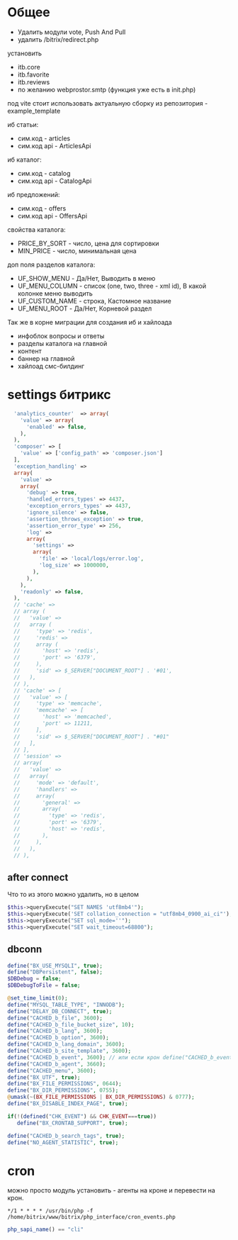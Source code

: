 # Общее

- Удалить модули vote, Push And Pull
- удалить /bitrix/redirect.php

установить
- itb.core
- itb.favorite
- itb.reviews
- по желанию webprostor.smtp (функция уже есть в init.php)

под vite стоит использовать актуальную сборку из репозитория - example_template

иб статьи:
- сим.код - articles
- сим.код api - ArticlesApi

иб каталог:
- сим.код - catalog
- сим.код api - CatalogApi

иб предложений:
- сим.код - offers
- сим.код api - OffersApi

свойства каталога:
- PRICE_BY_SORT - число, цена для сортировки
- MIN_PRICE - число, минимальная цена

доп поля разделов каталога:
- UF_SHOW_MENU - Да/Нет, Выводить в меню
- UF_MENU_COLUMN - список (one, two, three - xml id), В какой колонке меню выводить
- UF_CUSTOM_NAME - строка, Кастомное название
- UF_MENU_ROOT - Да/Нет, Корневой раздел

Так же в корне миграции для создания иб и хайлоада
- инфоблок вопросы и ответы
- разделы каталога на главной
- контент
- баннер на главной
- хайлоад смс-билдинг

# settings битрикс

```php
  'analytics_counter'  => array(
    'value' => array(
      'enabled' => false,
    ),
  ),
  'composer' => [
    'value' => ['config_path' => 'composer.json']
  ],
  'exception_handling' =>
  array(
    'value' =>
    array(
      'debug' => true,
      'handled_errors_types' => 4437,
      'exception_errors_types' => 4437,
      'ignore_silence' => false,
      'assertion_throws_exception' => true,
      'assertion_error_type' => 256,
      'log' =>
      array(
        'settings' =>
        array(
          'file' => 'local/logs/error.log',
          'log_size' => 1000000,
        ),
      ),
    ),
    'readonly' => false,
  ),
  // 'cache' => 
  // array (
  //   'value' => 
  //   array (
  //     'type' => 'redis',
  //     'redis' => 
  //     array (
  //       'host' => 'redis',
  //       'port' => '6379',
  //     ),
  //     'sid' => $_SERVER["DOCUMENT_ROOT"] . '#01',
  //   ),
  // ),
  // 'cache' => [
  //   'value' => [
  //     'type' => 'memcache',
  //     'memcache' => [
  //       'host' => 'memcached',
  //       'port' => 11211,
  //     ],
  //     'sid' => $_SERVER["DOCUMENT_ROOT"] . "#01"
  //   ],
  // ],
  // 'session' =>
  // array(
  //   'value' =>
  //   array(
  //     'mode' => 'default',
  //     'handlers' =>
  //     array(
  //       'general' =>
  //       array(
  //         'type' => 'redis',
  //         'port' => '6379',
  //         'host' => 'redis',
  //       ),
  //     ),
  //   ),
  // ),
```

## after connect
Что то из этого можно удалить, но в целом
```php
$this->queryExecute("SET NAMES 'utf8mb4'");
$this->queryExecute('SET collation_connection = "utf8mb4_0900_ai_ci"');
$this->queryExecute("SET sql_mode=''");
$this->queryExecute("SET wait_timeout=68800");
```

## dbconn

```php
define("BX_USE_MYSQLI", true);
define("DBPersistent", false);
$DBDebug = false;
$DBDebugToFile = false;

@set_time_limit(0);
define("MYSQL_TABLE_TYPE", "INNODB");
define("DELAY_DB_CONNECT", true);
define("CACHED_b_file", 3600);
define("CACHED_b_file_bucket_size", 10);
define("CACHED_b_lang", 3600);
define("CACHED_b_option", 3600);
define("CACHED_b_lang_domain", 3600);
define("CACHED_b_site_template", 3600);
define("CACHED_b_event", 3600); // или если крон define("CACHED_b_event", false);
define("CACHED_b_agent", 3660);
define("CACHED_menu", 3600);
define("BX_UTF", true);
define("BX_FILE_PERMISSIONS", 0644);
define("BX_DIR_PERMISSIONS", 0755);
@umask(~(BX_FILE_PERMISSIONS | BX_DIR_PERMISSIONS) & 0777);
define("BX_DISABLE_INDEX_PAGE", true);

if(!(defined("CHK_EVENT") && CHK_EVENT===true))
   define("BX_CRONTAB_SUPPORT", true);

define("CACHED_b_search_tags", true);
define("NO_AGENT_STATISTIC", true);
```

# cron
можно просто модуль установить - агенты на кроне и перевести на крон.

``` */1 * * * * /usr/bin/php -f /home/bitrix/www/bitrix/php_interface/cron_events.php ```

```php
php_sapi_name() == "cli"
```